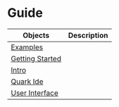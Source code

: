 # Guide

| Objects | Description |
| ----- | ----- |
| [Examples](/guide/examples.md) | |
| [Getting Started](/guide/getting-started.md) | |
| [Intro](/guide/intro.md) | |
| [Quark Ide](/guide/quark-ide.md) | |
| [User Interface](/guide/user-interface.md) | |
